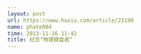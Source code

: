 ```yaml
---
layout: post
url: https://www.huxiu.com/article/23190
name: phate004
time: 2013-11-16 11:42
title: 纪念“物理键盘君”
---
```

